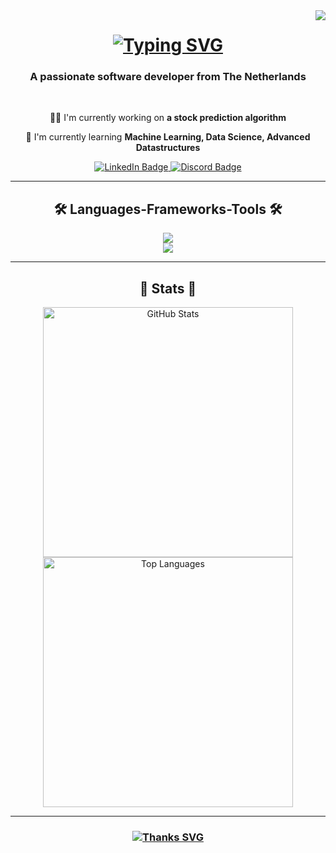 <img align="right" src="https://visitor-badge.laobi.icu/badge?page_id=Jusmaran.Jusmaran" />

<h1 align="center">
  <a href="https://git.io/typing-svg">
    <img src="https://readme-typing-svg.herokuapp.com/?font=Righteous&size=35&color=FFFFFF&center=true&vCenter=true&width=500&height=70&duration=5000&lines=Hey+There!+🤗;+I'm+Justin!" alt="Typing SVG" />
  </a>
</h1>

<h3 align="center">A passionate software developer from The Netherlands</h3>

<br/>

<div align="center">

🧙‍♂️ I'm currently working on **a stock prediction algorithm**

🌳 I'm currently learning **Machine Learning, Data Science, Advanced Datastructures**

</div>

<div align="center">
  <a href="https://linkedin.com/in/justin-korzelius-504186291" target="_blank">
    <img src="https://img.shields.io/badge/LinkedIn-0077B5?style=for-the-badge&logo=linkedin&logoColor=white" alt="LinkedIn Badge"/>
  </a>
  <a href="https://discord.com/users/280028216457166849" target="_blank">
    <img src="https://img.shields.io/badge/Discord-5865F2?style=for-the-badge&logo=discord&logoColor=white" alt="Discord Badge"/>
  </a>
</div>

<hr/>

<h2 align="center">🛠️ Languages-Frameworks-Tools 🛠️</h2>

<div align="center">
  <a href="https://skillicons.dev">
    <img src="https://skillicons.dev/icons?i=anaconda,bitbucket,cs,css,bots,django,dotnet,html,java" /><br>
    <img src="https://skillicons.dev/icons?i=js,mysql,php,py,sklearn" />
  </a>
</div>

<hr/>

<h2 align="center">🧬 Stats 🧬</h2>

<div align="center">
  <img src="https://github-readme-stats.vercel.app/api?username=Jusmaran&count_private=true&show_icons=true&theme=tokyonight&rank_icon=github&border_radius=10" width="400" alt="GitHub Stats" />
  <img src="https://github-readme-stats.vercel.app/api/top-langs/?username=Jusmaran&hide=HTML&langs_count=8&layout=compact&theme=tokyonight&border_radius=10&size_weight=0.5&count_weight=0.5&exclude_repo=github-readme-stats" width="400" alt="Top Languages" />
</div>

<hr/>

<h3 align="center">
  <a href="https://git.io/typing-svg">
    <img src="https://readme-typing-svg.herokuapp.com/?font=Righteous&size=35&color=FFFFFF&center=true&vCenter=true&width=500&height=70&duration=5000&lines=Thanks+for+visiting!" alt="Thanks SVG"/>
  </a>
</h3>
